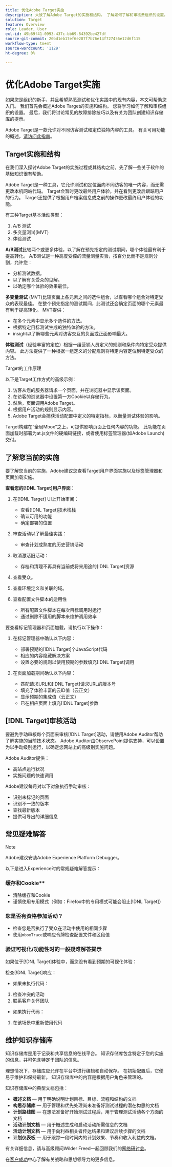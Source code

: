 ```yaml
---
title: 优化Adobe Target实施
description: 大致了解Adobe Target的实施和结构。 了解如何了解和审核贵组织的设置。 了解为团队创建知识存储库的常见故障排除技巧和提示。
solution: Target
feature: Overview
role: Leader, User
exl-id: 49b69f41-0993-437c-bb69-84392be427df
source-git-commit: 20bd1eb17ef6e287f7b76e14f727456e12d6f115
workflow-type: tm+mt
source-wordcount: '1129'
ht-degree: 0%

---
```


# 优化Adobe Target实施

如果您是组织的新手，并且希望熟悉测试和优化实践中的现有内容，本文可帮助您入门。 我们首先会概述Adobe Target的实施和结构。 您将学习如何了解和审核组织的设置。 最后，我们将讨论常见的故障排除技巧以及有关为团队创建知识存储库的提示。

Adobe Target是一款允许对不同访客测试和定位独特内容的工具。 有关可用功能的概述，[请访问此指南](https://experienceleague.adobe.com/docs/target/using/introduction/intro.html?lang=en)。

## Target实施和结构

在我们深入探讨Adobe Target的实施过程或其结构之前，先了解一些关于软件的基础知识很有帮助。

Adobe Target是一种工具，它允许测试和定位面向不同访客的唯一内容，而无需更改本机网站代码。 Target会暂时更改最终用户体验，并在看到更改后跟踪用户的行为。 Target还提供了根据用户档案信息或之前的操作更改最终用户体验的功能。

有三种Target基本活动类型：

1. A/B 测试
2. 多变量测试(MVT)
3. 体验测试

**A/B测试**&#x200B;比较两个或更多体验，以了解在预先指定的测试期间，哪个体验最有利于提高转化。 A/B测试是一种高度受控的流量测量实验，按百分比而不是规则分割，允许您：

* 分析测试数据。
* 以了解有关受众的见解。
* 以确定哪个体验的效果最佳。

**多变量测试** (MVT)比较页面上各元素之间的选件组合，以查看哪个组合对特定受众的表现最佳。 在整个预先指定的测试期间，此测试还会确定页面的哪个元素最有利于提高转化。 MVT提供：

* 在多个元素中显示多个选件的方法。
* 根据特定目标测试生成的独特体验的方法。
* insight以了解哪些元素对访客交互的负面或正面影响最大。

**体验测试**（经验丰富的定位）根据一组营销人员定义的规则和条件向特定受众提供内容。 此方法提供了一种根据一组定义的分配规则将特定内容定位到特定受众的方法。

Target的工作原理

以下是Target工作方式的高级示例：

1. 访客从您的服务器请求一个页面，并在浏览器中显示该页面。
1. 在访客的浏览器中设置第一方Cookie以存储行为。
1. 然后，页面调用Adobe Target。
1. 根据用户活动的规则显示内容。
1. Adobe Target会捕获活动配置中定义的特定指标，以衡量测试体验的影响。

Target构建在“全局Mbox”之上，可提供影响页面上任何内容的功能。 此功能在页面加载时部署为at.js文件的硬编码链接，或者使用标签管理器(如Adobe Launch)交付。

## 了解您当前的实施

要了解您当前的实施，Adobe建议您查看Target用户界面实施以及标签管理器和页面加载实施。

**查看您的[!DNL Target]用户界面：**

1. 在[!DNL Target] UI上开始审阅：

   * 查看[!DNL Target]技术栈栈
   * 确认可用的功能
   * 确定部署的位置

1. 审查活动以了解最佳实践：

   * 审查计划成熟度的历史营销活动

1. 取消激活旧活动：

   * 存档和清理不再具有当前或将来用途的[!DNL Target]资源

1. 查看受众。

1. 查看环境定义和关联的域。

1. 查看配置文件脚本的适用性

   * 所有配置文件脚本在每次目标调用时运行
   * 通过删除不适用的脚本来维护调用效率

要查看标记管理器和页面加载，请执行以下操作：

1. 在标记管理器中确认以下内容：

   * 部署预期的[!DNL Target]个JavaScript代码
   * 相应的内容隐藏解决方案
   * 设置必要的规则以使用预期的参数填充[!DNL Target]调用

1. 在页面加载期间确认以下内容：

   * 匹配请求URL和[!DNL Target]请求URL的版本号
   * 填充了体验丰富的云ID值（云正文）
   * 显示预期的集成值（云正文）
   * 已在相应页面上填充[!DNL Target]参数

## [!DNL Target]审核活动

要避免手动审核每个页面来审核[!DNL Target]活动，请使用Adobe Auditor帮助了解实施的当前技术状态。 Adobe Auditor由ObservePoint提供支持，可以设置为以手动级别运行，以确定您网站上的高级别实施问题。

Adobe Auditor提供：

* 高站点运行状况
* 实施问题的快速调用

Adobe建议每月对以下对象执行手动审核：

* 识别未标记的页面
* 识别不一致的版本
* 查找最新版本
* 提供可导出的详细信息

## 常见疑难解答

>[!NOTE]
>
>Adobe建议安装Adobe Experience Platform Debugger。

以下是进入Experience时的常规疑难解答提示：

### 缓存和Cookie**

* 清除缓存和Cookie
* 谨慎使用专用模式（例如：Firefox中的专用模式可能会阻止[!DNL Target]）

### 您是否有资格参加活动？

* 检查您是否执行了受众在活动中使用的相同步骤
* 使用`mboxTrace`或响应令牌检查配置文件和区段值

### 验证可视化/功能性时的一般疑难解答提示

如果位于[!DNL Target]体验中，而您没有看到预期的可视化体验：

检查[!DNL Target]响应：

* 如果未执行代码：

1. 检查冲突的活动
1. 联系客户关怀团队

* 如果执行代码：

1. 在该场景中重新使用代码

## 维护知识存储库

知识存储库是用于记录和共享信息的在线平台。 知识存储库包含特定于您的实施的信息，并可包含特定于团队的信息。

理想情况下，存储库应允许在平台中进行编辑和自动保存。 在初始配置后，它便易于维护和保持最新。 知识存储库中的内容是根据用户角色来管理的。

知识存储库中的典型文档包括：

* **概述文档** — 用于明确说明计划目标、目标、流程和结构的文档
* **构思存储库** — 用于管理和优先处理尚未准备好测试过程的潜在构思的文档
* **计划路线图** — 在想法准备好开始测试过程后，用于管理测试活动各个方面的文档
* **活动计划文档** — 用于概述生成和启动活动所需信息的文档
* **活动计划文档** — 用于向利益相关者传达结果和建议后续步骤的文档
* **计划仪表板** — 用于跟踪一段时间内的计划效果、节奏和收入利益的文档。

有关详细信息，请与高级顾问Wilder Freed一起回顾我们的[网络研讨会](https://adobecustomersuccess.adobeconnect.com/p4p7xlp7dh42mp4/)。

在[客户成功](https://experienceleague.adobe.com/docs/customer-success/customer-success/overview.html)中心了解有关战略和思想领导力的更多信息。
